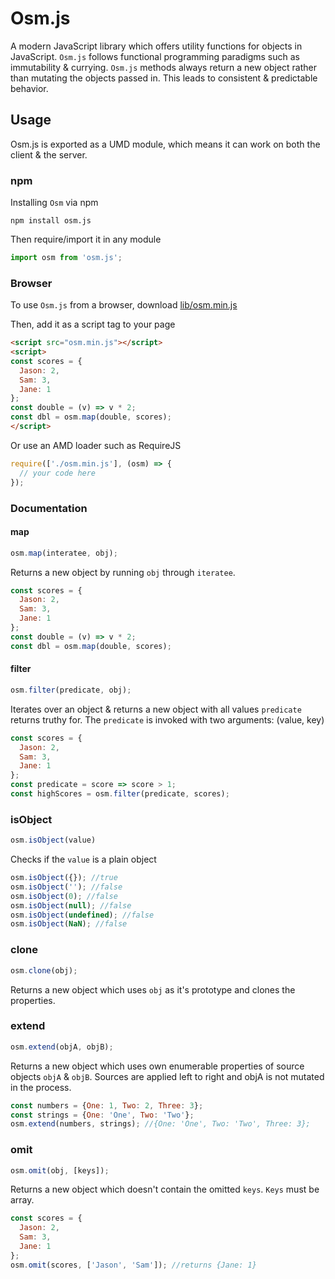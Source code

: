 # Osm.js

A modern JavaScript library which offers utility functions for objects in JavaScript.
`Osm.js` follows functional programming paradigms such as immutability & currying.
`Osm.js` methods always return a new object rather than mutating the objects passed in. This leads to consistent & predictable behavior.

## Usage
Osm.js is exported as a UMD module, which means it can work on both the client & the server.

### npm
Installing `Osm` via npm

```shell
npm install osm.js
```
Then require/import it in any module

```javascript
import osm from 'osm.js';
```
### Browser
To use `Osm.js` from a browser, download [lib/osm.min.js](https://github.com/idesi/Osm.js/blob/master/lib/osm.min.js)

Then, add it as a script tag to your page

```html
<script src="osm.min.js"></script>
<script>
const scores = {
  Jason: 2,
  Sam: 3,
  Jane: 1
};
const double = (v) => v * 2;
const dbl = osm.map(double, scores);
</script>
```

Or use an AMD loader such as RequireJS
```javascript
require(['./osm.min.js'], (osm) => {
  // your code here
});
```
### Documentation

#### map
```javascript
osm.map(interatee, obj);
```
Returns a new object by running `obj` through `iteratee`.

```javascript
const scores = {
  Jason: 2,
  Sam: 3,
  Jane: 1
};
const double = (v) => v * 2;
const dbl = osm.map(double, scores);
```

#### filter
```javascript
osm.filter(predicate, obj);
```

Iterates over an object & returns a new object with all values `predicate` returns truthy for. The `predicate` is invoked with two arguments: (value, key)

```javascript
const scores = {
  Jason: 2,
  Sam: 3,
  Jane: 1
};
const predicate = score => score > 1;
const highScores = osm.filter(predicate, scores);
```

### isObject
```javascript
osm.isObject(value)
```
Checks if the `value` is a plain object

```javascript
osm.isObject({}); //true
osm.isObject(''); //false
osm.isObject(0); //false
osm.isObject(null); //false
osm.isObject(undefined); //false
osm.isObject(NaN); //false
```

### clone
```javascript
osm.clone(obj);
```
Returns a new object which uses `obj` as it's prototype and clones the properties.

### extend
```javascript
osm.extend(objA, objB);
```
Returns a new object which uses own enumerable properties of source objects `objA` & `objB`. Sources are applied left to right and objA is not mutated in the process.

```javascript
const numbers = {One: 1, Two: 2, Three: 3};
const strings = {One: 'One', Two: 'Two'};
osm.extend(numbers, strings); //{One: 'One', Two: 'Two', Three: 3};
```

### omit
```javascript
osm.omit(obj, [keys]);
```
Returns a new object which doesn't contain the omitted `keys`. `Keys` must be array.

```javascript
const scores = {
  Jason: 2,
  Sam: 3,
  Jane: 1
};
osm.omit(scores, ['Jason', 'Sam']); //returns {Jane: 1}
```
